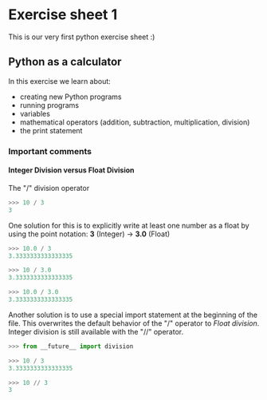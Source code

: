 Exercise sheet 1
================

This is our very first python exercise sheet :)

Python as a calculator
----------------------

In this exercise we learn about:

- creating new Python programs
- running programs
- variables
- mathematical operators (addition, subtraction, multiplication, division)
- the print statement

### Important comments

#### Integer Division versus Float Division

The "/" division operator 

```python
>>> 10 / 3
3
```

One solution for this is to explicitly write at least one number as a float by using the point notation: **3** (Integer) -> **3.0** (Float)

```python
>>> 10.0 / 3
3.3333333333333335

>>> 10 / 3.0
3.3333333333333335

>>> 10.0 / 3.0
3.3333333333333335
```

Another solution is to use a special import statement at the beginning of the file. This overwrites the default behavior of the "/" operator to *Float division*. Integer division is still available with the "//" operator.

```python
>>> from __future__ import division

>>> 10 / 3
3.3333333333333335

>>> 10 // 3
3
``` 

